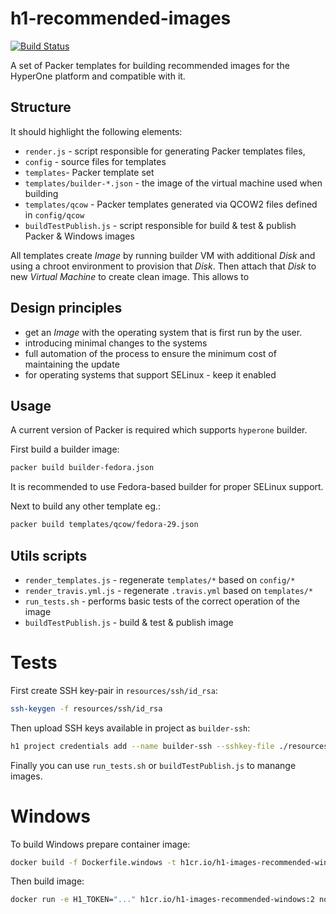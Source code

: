 # h1-recommended-images

[![Build Status](https://www.travis-ci.com/hyperonecom/h1-images-recommended.svg?branch=master)](https://www.travis-ci.com/hyperonecom/h1-images-recommended)

A set of Packer templates for building recommended images for the HyperOne platform and compatible with it.

## Structure

It should highlight the following elements:

- ```render.js``` - script responsible for generating Packer templates files,
- ```config``` - source files for templates
- ```templates```- Packer template set
- ```templates/builder-*.json``` - the image of the virtual machine used when building
- ```templates/qcow``` - Packer templates generated via QCOW2 files defined in ```config/qcow```
- ```buildTestPublish.js``` - script responsible for build & test & publish Packer & Windows images

All templates create *Image* by running builder VM with additional *Disk* and using a chroot environment to provision that *Disk*. Then attach that *Disk* to new *Virtual Machine* to create clean image. This allows to 

## Design principles

 * get an *Image* with the operating system that is first run by the user.
 * introducing minimal changes to the systems
 * full automation of the process to ensure the minimum cost of maintaining the update
 * for operating systems that support SELinux - keep it enabled

## Usage

A current version of Packer is required which supports ```hyperone``` builder.

First build a builder image:

```bash
packer build builder-fedora.json
```

It is recommended to use Fedora-based builder for proper SELinux support.

Next to build any other template eg.:

```bash
packer build templates/qcow/fedora-29.json
```

## Utils scripts

* ```render_templates.js``` - regenerate ```templates/*``` based on ```config/*```
* ```render_travis.yml.js``` - regenerate ```.travis.yml``` based on ```templates/*```
* ```run_tests.sh``` - performs basic tests of the correct operation of the image
* ```buildTestPublish.js``` - build & test & publish image

# Tests

First create SSH key-pair in ```resources/ssh/id_rsa```:

```bash
ssh-keygen -f resources/ssh/id_rsa
```

Then upload SSH keys available in project as ```builder-ssh```:

```bash
h1 project credentials add --name builder-ssh --sshkey-file ./resources/ssh/id_rsa.pub
```

Finally you can use ```run_tests.sh``` or ```buildTestPublish.js``` to manange images.

# Windows

To build Windows prepare container image:

```sh
docker build -f Dockerfile.windows -t h1cr.io/h1-images-recommended-windows:2 .
```

Then build image:

```sh
docker run -e H1_TOKEN="..." h1cr.io/h1-images-recommended-windows:2 nodejs buildTestPublish.js --mode 'windows' --config ./config/windows/windows-server-2016-dc-core.yaml;
```
